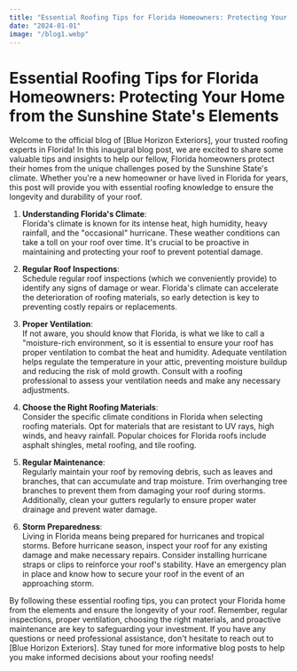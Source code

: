 ```yaml
---
title: "Essential Roofing Tips for Florida Homeowners: Protecting Your Home from the Sunshine State's Elements"
date: "2024-01-01"
image: "/blog1.webp"
---
```


# Essential Roofing Tips for Florida Homeowners: Protecting Your Home from the Sunshine State's Elements

Welcome to the official blog of [Blue Horizon Exteriors], your trusted roofing experts in Florida! In this inaugural blog post, we are excited to share some valuable tips and insights to help our fellow, Florida homeowners protect their homes from the unique challenges posed by the Sunshine State's climate. Whether you're a new homeowner or have lived in Florida for years, this post will provide you with essential roofing knowledge to ensure the longevity and durability of your roof.

1. **Understanding Florida's Climate**:  
   Florida's climate is known for its intense heat, high humidity, heavy rainfall, and the "occasional" hurricane. These weather conditions can take a toll on your roof over time. It's crucial to be proactive in maintaining and protecting your roof to prevent potential damage.

2. **Regular Roof Inspections**:  
   Schedule regular roof inspections (which we conveniently provide) to identify any signs of damage or wear. Florida's climate can accelerate the deterioration of roofing materials, so early detection is key to preventing costly repairs or replacements.

3. **Proper Ventilation**:  
   If not aware, you should know that Florida, is what we like to call a "moisture-rich environment, so it is essential to ensure your roof has proper ventilation to combat the heat and humidity. Adequate ventilation helps regulate the temperature in your attic, preventing moisture buildup and reducing the risk of mold growth. Consult with a roofing professional to assess your ventilation needs and make any necessary adjustments.

4. **Choose the Right Roofing Materials**:  
   Consider the specific climate conditions in Florida when selecting roofing materials. Opt for materials that are resistant to UV rays, high winds, and heavy rainfall. Popular choices for Florida roofs include asphalt shingles, metal roofing, and tile roofing.

5. **Regular Maintenance**:  
   Regularly maintain your roof by removing debris, such as leaves and branches, that can accumulate and trap moisture. Trim overhanging tree branches to prevent them from damaging your roof during storms. Additionally, clean your gutters regularly to ensure proper water drainage and prevent water damage.

6. **Storm Preparedness**:  
   Living in Florida means being prepared for hurricanes and tropical storms. Before hurricane season, inspect your roof for any existing damage and make necessary repairs. Consider installing hurricane straps or clips to reinforce your roof's stability. Have an emergency plan in place and know how to secure your roof in the event of an approaching storm.

By following these essential roofing tips, you can protect your Florida home from the elements and ensure the longevity of your roof. Remember, regular inspections, proper ventilation, choosing the right materials, and proactive maintenance are key to safeguarding your investment. If you have any questions or need professional assistance, don't hesitate to reach out to [Blue Horizon Exteriors]. Stay tuned for more informative blog posts to help you make informed decisions about your roofing needs!
